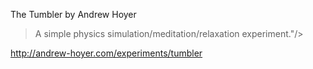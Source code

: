 The Tumbler by Andrew Hoyer

> A simple physics simulation/meditation/relaxation experiment."/>

http://andrew-hoyer.com/experiments/tumbler